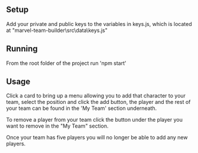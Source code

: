 ## Setup

Add your private and public keys to the variables in keys.js,
which is located at "marvel-team-builder\src\data\keys.js"

## Running

From the root folder of the project run 'npm start'

## Usage

Click a card to bring up a menu allowing you to add that character to your team,
select the position and click the add button, the player and the rest of your team
can be found in the 'My Team' section underneath.

To remove a player from your team click the button under the player you want to remove
in the "My Team" section.

Once your team has five players you will no longer be able to add any new players.